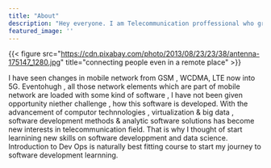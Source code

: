 ```yaml
---
title: "About"
description: "Hey everyone. I am Telecommunication proffessional who graduated nearly 30 years ago with master in telecommunications. I have been working in mobile network design & optimisation scope."
featured_image: ''
---
```

{{< figure src="https://cdn.pixabay.com/photo/2013/08/23/23/38/antenna-175147_1280.jpg" title="connecting people even in a remote place" >}}

I have seen changes in mobile network from GSM , WCDMA, LTE now into 5G. Eventohugh , all those network elements which are part of mobile network are loaded with some kind of software , I have not been given opportunity niether challenge , how this software is developed.
With the advancement of computor technnologies , virtualization & big data , software development methods & analytic software solutions has become new interests in telecommunication field. That is why I thought of start learnining new skills on software developpment and data science. Introduction to Dev Ops is naturally best fitting course to start my journey to software development learnning.
